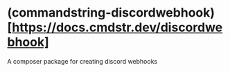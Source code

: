 # (commandstring-discordwebhook)[https://docs.cmdstr.dev/discordwebhook]
A composer package for creating discord webhooks
